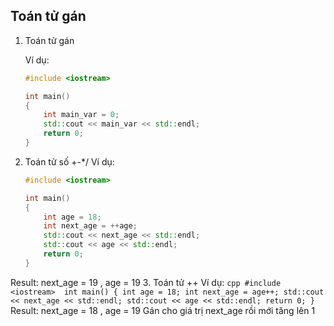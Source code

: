 ## Toán tử gán

1. Toán tử gán

    Ví dụ:
    ```cpp
    #include <iostream> 

    int main()
    {
        int main_var = 0;
        std::cout << main_var << std::endl;
        return 0;
    }
    ```
2. Toán tử số +-*/
 Ví dụ:
    ```cpp
    #include <iostream> 

    int main()
    {
        int age = 18;
        int next_age = ++age;
        std::cout << next_age << std::endl;
        std::cout << age << std::endl;
        return 0;
    }
    ```
  Result: next_age = 19 , age = 19 
3. Toán tử ++
  Ví dụ:
    ```cpp #include <iostream> 
    int main()
    {
        int age = 18;
        int next_age = age++;
        std::cout << next_age << std::endl;
        std::cout << age << std::endl;
        return 0;
    }
    ```
  Result: next_age = 18 , age = 19  Gán cho giá trị next_age rồi mới tăng lên 1

    